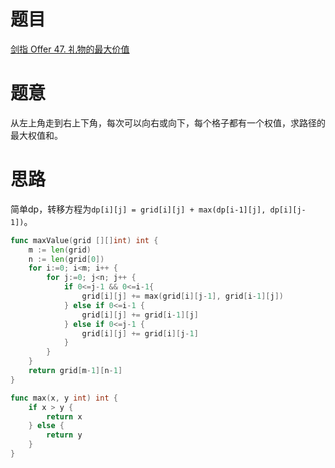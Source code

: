 # 题目
[剑指 Offer 47. 礼物的最大价值]()

# 题意
从左上角走到右上下角，每次可以向右或向下，每个格子都有一个权值，求路径的最大权值和。

# 思路
简单dp，转移方程为`dp[i][j] = grid[i][j] + max(dp[i-1][j], dp[i][j-1])`。

```go
func maxValue(grid [][]int) int {
    m := len(grid)
    n := len(grid[0])
    for i:=0; i<m; i++ {
        for j:=0; j<n; j++ {
            if 0<=j-1 && 0<=i-1{
                grid[i][j] += max(grid[i][j-1], grid[i-1][j])
            } else if 0<=i-1 {
                grid[i][j] += grid[i-1][j]
            } else if 0<=j-1 {
                grid[i][j] += grid[i][j-1]
            }
        }
    }
    return grid[m-1][n-1]
}

func max(x, y int) int {
    if x > y {
        return x 
    } else {
        return y 
    }
}
```